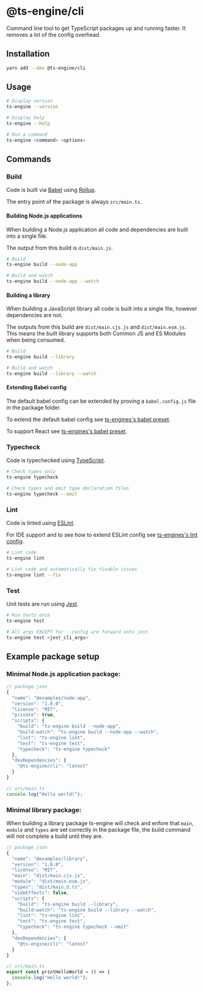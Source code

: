 # @ts-engine/cli

Command line tool to get TypeScript packages up and running faster. It removes a lot of the config overhead.

## Installation

```sh
yarn add --dev @ts-engine/cli
```

## Usage

```sh
# Display version
ts-engine --version

# Display help
ts-engine --help

# Run a command
ts-engine <command> <options>
```

## Commands

### Build

Code is built via [Babel](https://babeljs.io/) using [Rollup](https://rollupjs.org/).

The entry point of the package is always `src/main.ts`.

#### Building Node.js applications

When building a Node.js application all code and dependencies are built into a single file.

The output from this build is `dist/main.js`.

```sh
# Build
ts-engine build --node-app

# Build and watch
ts-engine build --node-app --watch
```

#### Building a library

When building a JavaScript library all code is built into a single file, however dependencies are not.

The outputs from this build are `dist/main.cjs.js` and `dist/main.esm.js`. This means the built library supports both Common JS and ES Modules when being consumed.

```sh
# Build
ts-engine build --library

# Build and watch
ts-engine build --library --watch
```

#### Extending Babel config

The default babel config can be extended by proving a `babel.config.js` file in the package folder.

To extend the default babel config see [ts-engines's babel preset](https://github.com/ts-engine/ts-engine/tree/master/packages/babel-preset).

To support React see [ts-engines's babel preset](https://github.com/ts-engine/ts-engine/tree/master/packages/babel-preset-react).

### Typecheck

Code is typechecked using [TypeScript](https://www.typescriptlang.org/).

```sh
# Check types only
ts-engine typecheck

# Check types and emit type declaration files
ts-engine typecheck --emit
```

### Lint

Code is linted using [ESLint](https://eslint.org/).

For IDE support and to see how to extend ESLint config see [ts-engines's lint config](https://github.com/ts-engine/ts-engine/tree/master/packages/eslint-config).

```sh
# Lint code
ts-engine lint

# Lint code and automatically fix fixable issues
ts-engine lint --fix
```

### Test

Unit tests are run using [Jest](https://jestjs.io/).

```sh
# Run tests once
ts-engine test

# All args EXCEPT for --config are forward onto jest
ts-engine test <jest_cli_args>
```

## Example package setup

### Minimal Node.js application package:

```ts
// package.json
{
  "name": "@examples/node-app",
  "version": "1.0.0",
  "license": "MIT",
  "private": true,
  "scripts": {
    "build": "ts-engine build --node-app",
    "build:watch": "ts-engine build --node-app --watch",
    "lint": "ts-engine lint",
    "test": "ts-engine test",
    "typecheck": "ts-engine typecheck"
  },
  "devDependencies": {
    "@ts-engine/cli": "latest"
  }
}

// src/main.ts
console.log("Hello world!");
```

### Minimal library package:

When building a library package ts-engine will check and enfore that `main`, `module` and `types` are set correctly in the package file, the build command will not complete a build until they are.

```ts
// package.json
{
  "name": "@examples/library",
  "version": "1.0.0",
  "license": "MIT",
  "main": "dist/main.cjs.js",
  "module": "dist/main.esm.js",
  "types": "dist/main.d.ts",
  "sideEffects": false,
  "scripts": {
    "build": "ts-engine build --library",
    "build:watch": "ts-engine build --library --watch",
    "lint": "ts-engine lint",
    "test": "ts-engine test",
    "typecheck": "ts-engine typecheck --emit"
  },
  "devDependencies": {
    "@ts-engine/cli": "latest"
  }
}

// src/main.ts
export const printHelloWorld = () => {
  console.log("Hello world!");
};
```
